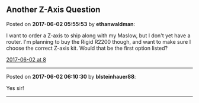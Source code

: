 ## Another Z-Axis Question
Posted on **2017-06-02 05:55:53** by **ethanwaldman**:

I want to order a Z-axis to ship along with my Maslow, but I don't yet have a router. I'm planning to buy the Rigid R2200 though, and want to make sure I choose the correct Z-axis kit. Would that be the first option listed?

 [2017-06-02 at 8](//muut.com/u/maslowcnc/s1/:maslowcnc:gekm:20170602at8.55am.png.jpg)

---

Posted on **2017-06-02 06:10:30** by **blsteinhauer88**:

Yes sir!

---

